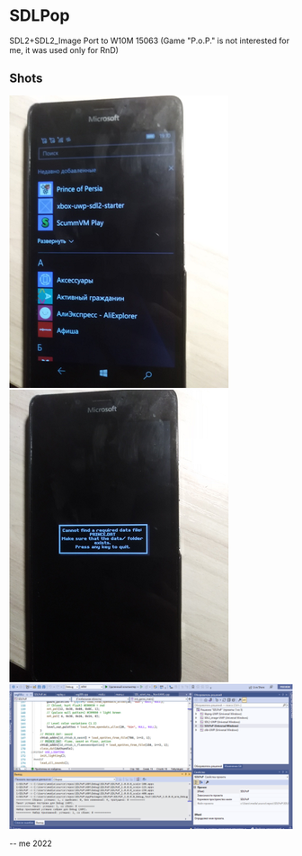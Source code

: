 # SDLPop

SDL2+SDL2_Image Port to W10M 15063 (Game "P.o.P." is not interested for me, it was used only for RnD) 

## Shots
![shot1](Images/shot1.png)
![shot2](Images/shot2.png)
![shot3](Images/shot3.png)

-- me 2022
